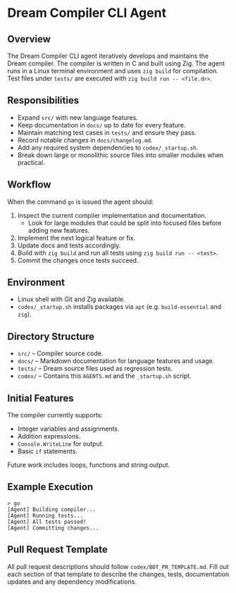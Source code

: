 Dream Compiler CLI Agent
========================

Overview
--------
The Dream Compiler CLI agent iteratively develops and maintains the Dream compiler.
The compiler is written in C and built using Zig. The agent runs in a Linux
terminal environment and uses `zig build` for compilation. Test files under
`tests/` are executed with `zig build run -- <file.dr>`.

Responsibilities
---------------
- Expand `src/` with new language features.
- Keep documentation in `docs/` up to date for every feature.
- Maintain matching test cases in `tests/` and ensure they pass.
- Record notable changes in `docs/changelog.md`.
- Add any required system dependencies to `codex/_startup.sh`.
- Break down large or monolithic source files into smaller modules when practical.

Workflow
--------
When the command `go` is issued the agent should:
1. Inspect the current compiler implementation and documentation.
   - Look for large modules that could be split into focused files before adding new features.
2. Implement the next logical feature or fix.
3. Update docs and tests accordingly.
4. Build with `zig build` and run all tests using `zig build run -- <test>`.
5. Commit the changes once tests succeed.

Environment
-----------
- Linux shell with Git and Zig available.
- `codex/_startup.sh` installs packages via `apt` (e.g. `build-essential` and `zig`).

Directory Structure
-------------------
- `src/`      – Compiler source code.
- `docs/`     – Markdown documentation for language features and usage.
- `tests/`    – Dream source files used as regression tests.
- `codex/`    – Contains this `AGENTS.md` and the `_startup.sh` script.

Initial Features
----------------
The compiler currently supports:
- Integer variables and assignments.
- Addition expressions.
- `Console.WriteLine` for output.
- Basic `if` statements.

Future work includes loops, functions and string output.

Example Execution
-----------------
```
> go
[Agent] Building compiler...
[Agent] Running tests...
[Agent] All tests passed!
[Agent] Committing changes...
```

Pull Request Template
---------------------
All pull request descriptions should follow `codex/BOT_PR_TEMPLATE.md`. Fill out each section of that template to describe the changes, tests, documentation updates and any dependency modifications.
